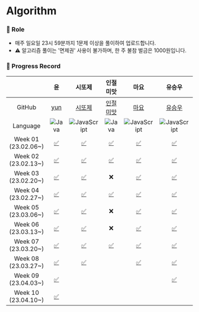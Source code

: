 # Algorithm

### 📍 Role

- 매주 일요일 23시 59분까지 1문제 이상을 풀이하여 업로드합니다.
- ⚠️ 알고리즘 풀이는 '면제권' 사용이 불가하며, 한 주 불참 벌금은 1000원입니다.

### 📍 Progress Record


|                        |                                                        윤                                                        |                                                               시또제                                                               |                                                                                                                   인절미맛                                                                                                                   |                                                                                           마요                                                                                           |                                                                            유승우                                                                            |                                                            취할준비생                                                            |                                                             Min                                                             |                                                                                   Jureamer                                                                                   |                                                                                    장종욱                                                                                    |                                                      YS                                                      |
| :-----------------------: | :----------------------------------------------------------------------------------------------------------------: | :----------------------------------------------------------------------------------------------------------------------------------: | :--------------------------------------------------------------------------------------------------------------------------------------------------------------------------------------------------------------------------------------------: | :----------------------------------------------------------------------------------------------------------------------------------------------------------------------------------------: | :------------------------------------------------------------------------------------------------------------------------------------------------------------: | :--------------------------------------------------------------------------------------------------------------------------------: | :----------------------------------------------------------------------------------------------------------------------------: | :-----------------------------------------------------------------------------------------------------------------------------------------------------------------------------: | :----------------------------------------------------------------------------------------------------------------------------------------------------------------------------: | :-------------------------------------------------------------------------------------------------------------: |
|         GitHub         |                                       [yun](https://github.com/yunji1201)                                       |                                               [시또제](https://github.com/leesiyun)                                               |                                                                                                  [인절미맛](https://awasteland.github.io/)                                                                                                  |                                                                            [마요](https://github.com/mayo516)                                                                            |                                                            [유승우](https://github.com/berenickt)                                                            |                                             [취할준비생](https://github.com/cyd5538)                                             |                                           [Min](https://github.com/Minju20200305)                                           |                                                                    [Jureamer](https://github.com/jureamer)                                                                    |                                                                    [장종욱](https://github.com/kowo1001)                                                                    |                                       [YS](https://github.com/yeongsik)                                       |
|        Language        |        ![Java](https://img.shields.io/badge/Java-ED8B00?style=for-the-badge&logo=openjdk&logoColor=white)        |    ![JavaScript](https://img.shields.io/badge/javascript-%23323330.svg?style=for-the-badge&logo=javascript&logoColor=%23F7DF1E)    |                                                                      ![Java](https://img.shields.io/badge/Java-ED8B00?style=for-the-badge&logo=openjdk&logoColor=white)                                                                      |                               ![JavaScript](https://img.shields.io/badge/javascript-%23323330.svg?style=for-the-badge&logo=javascript&logoColor=%23F7DF1E)                               |                 ![JavaScript](https://img.shields.io/badge/javascript-%23323330.svg?style=for-the-badge&logo=javascript&logoColor=%23F7DF1E)                 |   ![JavaScript](https://img.shields.io/badge/javascript-%23323330.svg?style=for-the-badge&logo=javascript&logoColor=%23F7DF1E)   | ![JavaScript](https://img.shields.io/badge/javascript-%23323330.svg?style=for-the-badge&logo=javascript&logoColor=%23F7DF1E) |                                    ![Python](https://img.shields.io/badge/python-3670A0?style=for-the-badge&logo=python&logoColor=ffdd54)                                    |                                    ![Python](https://img.shields.io/badge/python-3670A0?style=for-the-badge&logo=python&logoColor=ffdd54)                                    |      ![Java](https://img.shields.io/badge/Java-ED8B00?style=for-the-badge&logo=openjdk&logoColor=white)      |
| Week 01</br>(23.02.06~) |               [✅](https://github.com/get-into-the-coding-field/Algorithm/tree/main/%EC%9C%A4/w1)               | [✅](https://github.com/get-into-the-coding-field/Algorithm/blob/main/%EC%8B%9C%EB%98%90%EC%A0%9C/hackerRank/electronics-shop.mdx) |                                                   [✅](https://github.com/get-into-the-coding-field/Algorithm/blob/main/%EC%9D%B8%EC%A0%88%EB%AF%B8%EB%A7%9B/23-02_1%EC%A3%BC%EC%B0%A8.md)                                                   |                   [✅](https://github.com/get-into-the-coding-field/Algorithm/blob/main/%EB%A7%88%EC%9A%94/%EC%8A%A4%ED%83%9D%ED%81%90/%ED%94%84%EB%A6%B0%ED%84%B0.js)                   |                             [✅](https://github.com/get-into-the-coding-field/Algorithm/blob/main/유승우/week1_공주구하기-큐.js)                             | [✅](https://github.com/get-into-the-coding-field/Algorithm/tree/main/%EC%B7%A8%ED%95%A0%EC%A4%80%EB%B9%84%EC%83%9D/programmers) |                                                                                                                              |                [✅](https://github.com/get-into-the-coding-field/Algorithm/blob/main/%EC%A3%BC%EB%A6%AC%EB%A8%B8/2-2w/%EB%95%85%EB%94%B0%EB%A8%B9%EA%B8%B0.py)                |                           [✅](https://github.com/get-into-the-coding-field/Algorithm/blob/main/%EC%9E%A5%EC%A2%85%EC%9A%B1/bacjoon_countword.mdx)                           |                                                      ❌                                                      |
| Week 02</br>(23.02.13~) |          [✅](https://github.com/get-into-the-coding-field/Algorithm/tree/main/%EC%9C%A4/w2/emergency)          |           [✅](https://github.com/get-into-the-coding-field/Algorithm/tree/main/시또제/hackerRank/cats-and-a-mouse.mdx)           |                            [✅](https://github.com/get-into-the-coding-field/Algorithm/blob/main/%EC%9D%B8%EC%A0%88%EB%AF%B8%EB%A7%9B/%EC%95%8C%EA%B3%A0%EB%A6%AC%EC%A6%98/%EB%B0%B1%EC%A4%80/23-02-19-ag2.java)                            |                                       [✅](https://github.com/get-into-the-coding-field/Algorithm/tree/main/%EB%A7%88%EC%9A%94/%ED%95%B4%EC%8B%9C)                                       |                       [✅](https://github.com/get-into-the-coding-field/Algorithm/blob/main/유승우/week2_LRU-kakao-2-unshift-splie.js)                       |    [✅](https://github.com/get-into-the-coding-field/Algorithm/tree/main/%EC%B7%A8%ED%95%A0%EC%A4%80%EB%B9%84%EC%83%9D/11659)    |                                                                                                                              |        [✅](https://github.com/get-into-the-coding-field/Algorithm/blob/main/%EC%A3%BC%EB%A6%AC%EB%A8%B8/%EC%89%AC%EC%9A%B4%20%EC%B5%9C%EB%8B%A8%EA%B1%B0%EB%A6%AC.py)        |                         [✅](https://github.com/get-into-the-coding-field/Algorithm/blob/main/%EC%9E%A5%EC%A2%85%EC%9A%B1/programmers_ponketmon.mdx)                         | [✅](https://github.com/get-into-the-coding-field/Algorithm/tree/97ae2cefb2fd6030a0cde403fa6f4ce5c8229899/ys) |
| Week 03</br>(23.02.20~) |    [✅](https://github.com/get-into-the-coding-field/Algorithm/blob/main/%EC%9C%A4/w3/ballgame/BallGame.java)    |            [✅](https://github.com/get-into-the-coding-field/Algorithm/tree/main/시또제/hackerRank/picking-numbers.mdx)            |                                                                                                                      ❌                                                                                                                      |                                       [✅](https://github.com/get-into-the-coding-field/Algorithm/commit/086f115cd77bddc8b969ff7ecacde89f4ce8536e)                                       | [✅](https://github.com/get-into-the-coding-field/Algorithm/blob/main/%EC%9C%A0%EC%8A%B9%EC%9A%B0/week3_%EC%A1%B0%ED%95%A9%20%EA%B5%AC%ED%95%98%EA%B8%B0.js) |    [✅](https://github.com/get-into-the-coding-field/Algorithm/tree/main/%EC%B7%A8%ED%95%A0%EC%A4%80%EB%B9%84%EC%83%9D/11478)    |                                                                                                                              | [✅](https://github.com/get-into-the-coding-field/Algorithm/blob/main/%EC%A3%BC%EB%A6%AC%EB%A8%B8/2-3w/%EB%A1%A4%EC%BC%80%EC%9D%B4%ED%81%AC%20%EC%9E%90%EB%A5%B4%EA%B8%B0.py) |                      [✅](https://github.com/get-into-the-coding-field/Algorithm/blob/main/%EC%9E%A5%EC%A2%85%EC%9A%B1/leetcode/leetcode_substring.mdx)                      |                   [✅](https://github.com/get-into-the-coding-field/Algorithm/tree/main/ys)                   |
| Week 04</br>(23.02.27~) | [✅](https://github.com/get-into-the-coding-field/Algorithm/blob/main/%EC%9C%A4/w4/lengthSlice/LengthSlice.java) |            [✅](https://github.com/get-into-the-coding-field/Algorithm/tree/main/시또제/hackerRank/the-hurdle-race.mdx)            | [✅](https://github.com/get-into-the-coding-field/Algorithm/blob/main/%EC%9D%B8%EC%A0%88%EB%AF%B8%EB%A7%9B/%EC%95%8C%EA%B3%A0%EB%A6%AC%EC%A6%98/%EB%B0%B1%EC%A4%80/1%EC%B0%A8%EC%9B%90%20%EB%B0%B0%EC%97%B4(%EC%B5%9C%EB%8C%80%EA%B0%92).md) |          [✅](https://github.com/get-into-the-coding-field/Algorithm/blob/main/%EB%A7%88%EC%9A%94/%EA%B7%B8%EB%9E%98%ED%94%84/%EA%B0%80%EC%9E%A5%EB%A8%BC%EB%85%B8%EB%93%9C.js)          |                             [✅](https://github.com/get-into-the-coding-field/Algorithm/blob/main/유승우/week4_돌다리-건너기.js)                             |    [✅](https://github.com/get-into-the-coding-field/Algorithm/tree/main/%EC%B7%A8%ED%95%A0%EC%A4%80%EB%B9%84%EC%83%9D/1912)    |                                                                                                                              |          [✅](https://github.com/get-into-the-coding-field/Algorithm/blob/main/%EC%A3%BC%EB%A6%AC%EB%A8%B8/2-4w/%ED%9A%8C%EC%9D%98%EC%8B%A4%20%EB%B0%B0%EC%A0%95.py)          |      [✅](https://github.com/get-into-the-coding-field/Algorithm/blob/main/%EC%9E%A5%EC%A2%85%EC%9A%B1/programmers/player%20who%20did%20not%20finish%20the%20race.mdx)      |                                                      ❌                                                      |
| Week 05</br>(23.03.06~) | [✅](https://github.com/get-into-the-coding-field/Algorithm/blob/main/%EC%9C%A4/w5/competition/Competition.java) |          [✅](https://github.com/get-into-the-coding-field/Algorithm/tree/main/시또제/hackerRank/designer-pdf-viewer.mdx)          |                                                                                                                      ❌                                                                                                                      |                         [✅](https://github.com/get-into-the-coding-field/Algorithm/tree/main/%EB%A7%88%EC%9A%94/%ED%8C%8C%EC%9D%B4%EC%8D%AC%EA%B8%B0%EB%B3%B8)                         |                                [✅](https://github.com/get-into-the-coding-field/Algorithm/blob/main/유승우/week5-폰켓몬.js)                                |    [✅](https://github.com/get-into-the-coding-field/Algorithm/tree/main/%EC%B7%A8%ED%95%A0%EC%A4%80%EB%B9%84%EC%83%9D/1644)    |                                                                                                                              |   [✅](https://github.com/get-into-the-coding-field/Algorithm/blob/main/%EC%A3%BC%EB%A6%AC%EB%A8%B8/3-1w/%5B3%EC%B0%A8%5D%20%EB%B0%A9%EA%B8%88%20%EA%B7%B8%20%EA%B3%A1.py)   |                    [✅](https://github.com/get-into-the-coding-field/Algorithm/blob/main/%EC%9E%A5%EC%A2%85%EC%9A%B1/programmers/hash/phonebooklist.mdx)                    |          [✅](https://github.com/get-into-the-coding-field/Algorithm/blob/main/ys/boj/Boj2240.java)          |
| Week 06</br>(23.03.13~) |  [✅](https://github.com/get-into-the-coding-field/Algorithm/blob/main/%EC%9C%A4/w6/caesarCode/CaesarCode.java)  |           [✅](https://github.com/get-into-the-coding-field/Algorithm/tree/main/시또제/hackerRank/counting-valleys.mdx)           |                                                                                                                      ❌                                                                                                                      |                         [✅](https://github.com/get-into-the-coding-field/Algorithm/tree/main/%EB%A7%88%EC%9A%94/%ED%8C%8C%EC%9D%B4%EC%8D%AC%EA%B8%B0%EB%B3%B8)                         |                           [✅](https://github.com/get-into-the-coding-field/Algorithm/blob/main/유승우/week6_완주하지못한선수.js)                           |    [✅](https://github.com/get-into-the-coding-field/Algorithm/tree/main/%EC%B7%A8%ED%95%A0%EC%A4%80%EB%B9%84%EC%83%9D/2156)    |                                                                                                                              |                [✅](https://github.com/get-into-the-coding-field/Algorithm/blob/main/%EC%A3%BC%EB%A6%AC%EB%A8%B8/3-2w/2589.%20%EB%B3%B4%EB%AC%BC%EC%84%AC.py)                |                      [✅](https://github.com/get-into-the-coding-field/Algorithm/blob/main/%EC%9E%A5%EC%A2%85%EC%9A%B1/programmers/hash/Camouflage.mdx)                      |     [✅](https://github.com/get-into-the-coding-field/Algorithm/blob/main/ys/programmers/Prog12947.java)     |
| Week 07</br>(23.03.20~) |     [✅](https://github.com/get-into-the-coding-field/Algorithm/blob/main/%EC%9C%A4/w7/AlienDictionary.java)     |           [✅](https://github.com/get-into-the-coding-field/Algorithm/tree/main/시또제/hackerRank/between-two-sets.mdx)           |                                [✅](https://github.com/get-into-the-coding-field/Algorithm/blob/main/%EC%9D%B8%EC%A0%88%EB%AF%B8%EB%A7%9B/%EC%95%8C%EA%B3%A0%EB%A6%AC%EC%A6%98/%EB%B0%B1%EC%A4%80/3052.java)                                | [✅](https://github.com/get-into-the-coding-field/Algorithm/blob/main/%EB%A7%88%EC%9A%94/%EA%B8%B0%EB%B3%B8%EB%AC%B8%EC%A0%9C/%ED%94%BC%EC%9E%90%EB%82%98%EB%88%A0%EB%A8%B9%EA%B8%B0.py) |                               [✅](https://github.com/get-into-the-coding-field/Algorithm/blob/main/유승우/week7_기능개발.js)                               |    [✅](https://github.com/get-into-the-coding-field/Algorithm/tree/main/%EC%B7%A8%ED%95%A0%EC%A4%80%EB%B9%84%EC%83%9D/1931)    |                                                                                                                              |                     [✅](https://github.com/get-into-the-coding-field/Algorithm/blob/main/%EC%A3%BC%EB%A6%AC%EB%A8%B8/3-3w/1238.%20%ED%8C%8C%ED%8B%B0.py)                     |     [✅](https://github.com/get-into-the-coding-field/Algorithm/blob/main/%EC%9E%A5%EC%A2%85%EC%9A%B1/programmers/stack%26que/%EA%B8%B0%EB%8A%A5%EA%B0%9C%EB%B0%9C.mdx)     |                                                                                                              |
| Week 08</br>(23.03.27~) |        [✅](https://github.com/get-into-the-coding-field/Algorithm/blob/main/%EC%9C%A4/w8/LifeBoat.java)        |            [✅](https://github.com/get-into-the-coding-field/Algorithm/tree/main/시또제/hackerRank/a-very-big-sum.mdx)            |                                                                                                                                                                                                                                              |       [✅](https://github.com/get-into-the-coding-field/Algorithm/blob/main/%EB%A7%88%EC%9A%94/%EA%B7%B8%EB%A6%AC%EB%94%94/%ED%81%B0%20%EC%88%98%EC%9D%98%20%EB%B2%95%EC%B9%99.py)       |                        [✅](https://github.com/get-into-the-coding-field/Algorithm/blob/main/유승우/week8_level-3_이중우선순위큐.js)                        |    [✅](https://github.com/get-into-the-coding-field/Algorithm/tree/main/%EC%B7%A8%ED%95%A0%EC%A4%80%EB%B9%84%EC%83%9D/1339)    |                                                                                                                              |                     [✅](https://github.com/get-into-the-coding-field/Algorithm/blob/main/%EC%A3%BC%EB%A6%AC%EB%A8%B8/4-1w/2234.%20%EC%84%B1%EA%B3%BD.py)                     | [✅](https://github.com/get-into-the-coding-field/Algorithm/blob/main/%EC%9E%A5%EC%A2%85%EC%9A%B1/programmers/stack%26que/%EC%98%AC%EB%B0%94%EB%A5%B8%EA%B4%84%ED%98%B8.mdx)  |                                                                                                              |
| Week 09</br>(23.04.03~) |                                                      [✅]()                                                      |                                                                                                                                    |                                                                                                                                                                                                                                              |                                                                                                                                                                                          |   [✅](https://github.com/get-into-the-coding-field/Algorithm/blob/main/%EC%9C%A0%EC%8A%B9%EC%9A%B0/week9_level-2_%EA%B0%80%EC%9E%A5%ED%81%B0%EC%88%98.js)   |                 [✅](https://github.com/get-into-the-coding-field/Algorithm/tree/main/%EC%B7%A8%ED%95%A0%EC%A4%80%EB%B9%84%EC%83%9D/1449)                                                                                                               |                                                                                                                              |                                                                                                                                                                              |                                                                                                                                                                              |                                                                                                              |
| Week 10</br>(23.04.10~) |                                                      [✅]()                                                      |                                                                                                                                    |                                                                                                                                                                                                                                              |                                                                                                                                                                                          |                                                                                                                                                              |                                                                                                                                  |                                                                                                                              |                                                                                                                                                                              |                                                                                                                                                                              |                                                                                                              |
